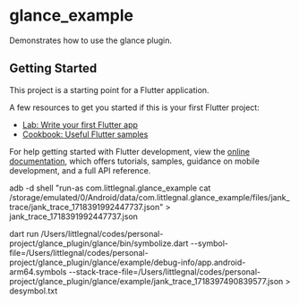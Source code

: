 # glance_example

Demonstrates how to use the glance plugin.

## Getting Started

This project is a starting point for a Flutter application.

A few resources to get you started if this is your first Flutter project:

- [Lab: Write your first Flutter app](https://docs.flutter.dev/get-started/codelab)
- [Cookbook: Useful Flutter samples](https://docs.flutter.dev/cookbook)

For help getting started with Flutter development, view the
[online documentation](https://docs.flutter.dev/), which offers tutorials,
samples, guidance on mobile development, and a full API reference.


adb -d shell "run-as com.littlegnal.glance_example cat /storage/emulated/0/Android/data/com.littlegnal.glance_example/files/jank_trace/jank_trace_1718391992447737.json" > jank_trace_1718391992447737.json

dart run /Users/littlegnal/codes/personal-project/glance_plugin/glance/bin/symbolize.dart --symbol-file=/Users/littlegnal/codes/personal-project/glance_plugin/glance/example/debug-info/app.android-arm64.symbols --stack-trace-file=/Users/littlegnal/codes/personal-project/glance_plugin/glance/example/jank_trace_1718397490839577.json > desymbol.txt
